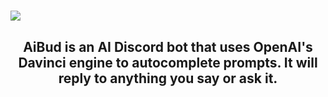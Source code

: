 # ![](https://i.imgur.com/0VGHFcm.png)
<div style="text-align: center" markdown="1">

## AiBud is an AI Discord bot that uses OpenAI's Davinci engine to autocomplete prompts. It will reply to anything you say or ask it.

</div>

